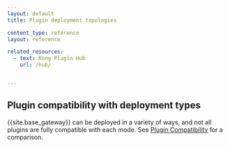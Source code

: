 ```yaml
---
layout: default
title: Plugin deployment topologies

content_type: reference
layout: reference

related_resources:
  - text: Kong Plugin Hub
    url: /hub/


---
```


## Plugin compatibility with deployment types

{{site.base_gateway}} can be deployed in a variety of ways, and not all plugins
are fully compatible with each mode. See [Plugin Compatibility](/hub/plugins/compatibility#plugin-compatibility)
for a comparison.
